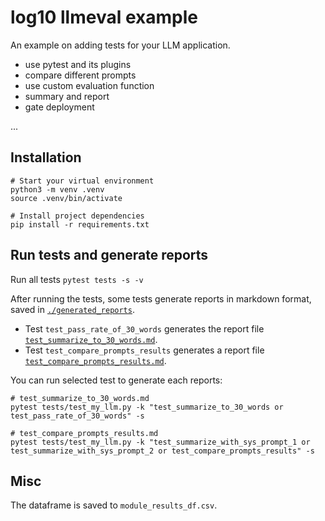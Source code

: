 # log10 llmeval example
An example on adding tests for your LLM application. 
* use pytest and its plugins
* compare different prompts
* use custom evaluation function
* summary and report
* gate deployment

...

## Installation
```
# Start your virtual environment
python3 -m venv .venv
source .venv/bin/activate

# Install project dependencies
pip install -r requirements.txt
```

## Run tests and generate reports
Run all tests `pytest tests -s -v`

After running the tests, some tests generate reports in markdown format, saved in [`./generated_reports`](./generated_reports/).
* Test `test_pass_rate_of_30_words` generates the report file [`test_summarize_to_30_words.md`](./generated_reports/test_summarize_to_30_words.md).
* Test `test_compare_prompts_results` generates a report file [`test_compare_prompts_results.md`](./generated_reports/test_compare_prompts_results.md).

You can run selected test to generate each reports: 
```
# test_summarize_to_30_words.md
pytest tests/test_my_llm.py -k "test_summarize_to_30_words or test_pass_rate_of_30_words" -s

# test_compare_prompts_results.md
pytest tests/test_my_llm.py -k "test_summarize_with_sys_prompt_1 or test_summarize_with_sys_prompt_2 or test_compare_prompts_results" -s
```

## Misc
The dataframe is saved to `module_results_df.csv`. 
